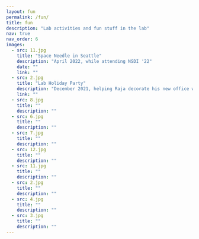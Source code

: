 ```yaml
---
layout: fun
permalink: /fun/
title: fun
description: "Lab activities and fun stuff in the lab"
nav: true
nav_order: 6
images: 
  - src: 11.jpg
    title: "Space Needle in Seattle"
    description: "April 2022, while attending NSDI '22"
    date: ""
    link: ""
  - src: 2.jpg
    title: "Lab Holiday Party"
    description: "December 2021, helping Raja decorate his new office with planes & plants :)"
    link: ""
  - src: 8.jpg
    title: ""
    description: ""
  - src: 6.jpg
    title: ""
    description: ""
  - src: 7.jpg
    title: ""
    description: ""
  - src: 12.jpg
    title: ""
    description: ""
  - src: 11.jpg
    title: ""
    description: ""
  - src: 2.jpg
    title: ""
    description: ""
  - src: 4.jpg
    title: ""
    description: ""
  - src: 3.jpg
    title: ""
    description: ""
---
```

